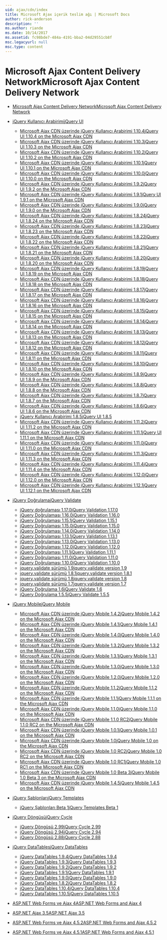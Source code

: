 ```yaml
---
uid: ajax/cdn/index
title: Microsoft Ajax içerik teslim ağı | Microsoft Docs
author: rick-anderson
description: ''
ms.author: riande
ms.date: 10/14/2017
ms.assetid: fc98bde7-484a-4191-bba2-04d29551cb8f
msc.legacyurl: null
msc.type: content
---
```

<a name="microsoft-ajax-content-delivery-network"></a><span data-ttu-id="f12ab-102">Microsoft Ajax Content Delivery Network</span><span class="sxs-lookup"><span data-stu-id="f12ab-102">Microsoft Ajax Content Delivery Network</span></span>
====================
- [<span data-ttu-id="f12ab-103">Microsoft Ajax Content Delivery Network</span><span class="sxs-lookup"><span data-stu-id="f12ab-103">Microsoft Ajax Content Delivery Network</span></span>](overview.md)
- [<span data-ttu-id="f12ab-104">jQuery Kullanıcı Arabirimi</span><span class="sxs-lookup"><span data-stu-id="f12ab-104">jQuery UI</span></span>](jquery-ui/index.md)

    - [<span data-ttu-id="f12ab-105">Microsoft Ajax CDN üzerinde jQuery Kullanıcı Arabirimi 1.10.4</span><span class="sxs-lookup"><span data-stu-id="f12ab-105">jQuery UI 1.10.4 on the Microsoft Ajax CDN</span></span>](jquery-ui/cdnjqueryui1104.md)
    - [<span data-ttu-id="f12ab-106">Microsoft Ajax CDN üzerinde jQuery Kullanıcı Arabirimi 1.10.3</span><span class="sxs-lookup"><span data-stu-id="f12ab-106">jQuery UI 1.10.3 on the Microsoft Ajax CDN</span></span>](jquery-ui/cdnjqueryui1103.md)
    - [<span data-ttu-id="f12ab-107">Microsoft Ajax CDN üzerinde jQuery Kullanıcı Arabirimi 1.10.2</span><span class="sxs-lookup"><span data-stu-id="f12ab-107">jQuery UI 1.10.2 on the Microsoft Ajax CDN</span></span>](jquery-ui/cdnjqueryui1102.md)
    - [<span data-ttu-id="f12ab-108">Microsoft Ajax CDN üzerinde jQuery Kullanıcı Arabirimi 1.10.1</span><span class="sxs-lookup"><span data-stu-id="f12ab-108">jQuery UI 1.10.1 on the Microsoft Ajax CDN</span></span>](jquery-ui/cdnjqueryui1101.md)
    - [<span data-ttu-id="f12ab-109">Microsoft Ajax CDN üzerinde jQuery Kullanıcı Arabirimi 1.10.0</span><span class="sxs-lookup"><span data-stu-id="f12ab-109">jQuery UI 1.10.0 on the Microsoft Ajax CDN</span></span>](jquery-ui/cdnjqueryui1100.md)
    - [<span data-ttu-id="f12ab-110">Microsoft Ajax CDN üzerinde jQuery Kullanıcı Arabirimi 1.9.2</span><span class="sxs-lookup"><span data-stu-id="f12ab-110">jQuery UI 1.9.2 on the Microsoft Ajax CDN</span></span>](jquery-ui/cdnjqueryui192.md)
    - [<span data-ttu-id="f12ab-111">Microsoft Ajax CDN üzerinde jQuery Kullanıcı Arabirimi 1.9.1</span><span class="sxs-lookup"><span data-stu-id="f12ab-111">jQuery UI 1.9.1 on the Microsoft Ajax CDN</span></span>](jquery-ui/cdnjqueryui191.md)
    - [<span data-ttu-id="f12ab-112">Microsoft Ajax CDN üzerinde jQuery Kullanıcı Arabirimi 1.9.0</span><span class="sxs-lookup"><span data-stu-id="f12ab-112">jQuery UI 1.9.0 on the Microsoft Ajax CDN</span></span>](jquery-ui/cdnjqueryui190.md)
    - [<span data-ttu-id="f12ab-113">Microsoft Ajax CDN üzerinde jQuery Kullanıcı Arabirimi 1.8.24</span><span class="sxs-lookup"><span data-stu-id="f12ab-113">jQuery UI 1.8.24 on the Microsoft Ajax CDN</span></span>](jquery-ui/cdnjqueryui1824.md)
    - [<span data-ttu-id="f12ab-114">Microsoft Ajax CDN üzerinde jQuery Kullanıcı Arabirimi 1.8.23</span><span class="sxs-lookup"><span data-stu-id="f12ab-114">jQuery UI 1.8.23 on the Microsoft Ajax CDN</span></span>](jquery-ui/cdnjqueryui1823.md)
    - [<span data-ttu-id="f12ab-115">Microsoft Ajax CDN üzerinde jQuery Kullanıcı Arabirimi 1.8.22</span><span class="sxs-lookup"><span data-stu-id="f12ab-115">jQuery UI 1.8.22 on the Microsoft Ajax CDN</span></span>](jquery-ui/cdnjqueryui1822.md)
    - [<span data-ttu-id="f12ab-116">Microsoft Ajax CDN üzerinde jQuery Kullanıcı Arabirimi 1.8.21</span><span class="sxs-lookup"><span data-stu-id="f12ab-116">jQuery UI 1.8.21 on the Microsoft Ajax CDN</span></span>](jquery-ui/cdnjqueryui1821.md)
    - [<span data-ttu-id="f12ab-117">Microsoft Ajax CDN üzerinde jQuery Kullanıcı Arabirimi 1.8.20</span><span class="sxs-lookup"><span data-stu-id="f12ab-117">jQuery UI 1.8.20 on the Microsoft Ajax CDN</span></span>](jquery-ui/cdnjqueryui1820.md)
    - [<span data-ttu-id="f12ab-118">Microsoft Ajax CDN üzerinde jQuery Kullanıcı Arabirimi 1.8.19</span><span class="sxs-lookup"><span data-stu-id="f12ab-118">jQuery UI 1.8.19 on the Microsoft Ajax CDN</span></span>](jquery-ui/cdnjqueryui1819.md)
    - [<span data-ttu-id="f12ab-119">Microsoft Ajax CDN üzerinde jQuery Kullanıcı Arabirimi 1.8.18</span><span class="sxs-lookup"><span data-stu-id="f12ab-119">jQuery UI 1.8.18 on the Microsoft Ajax CDN</span></span>](jquery-ui/cdnjqueryui1818.md)
    - [<span data-ttu-id="f12ab-120">Microsoft Ajax CDN üzerinde jQuery Kullanıcı Arabirimi 1.8.17</span><span class="sxs-lookup"><span data-stu-id="f12ab-120">jQuery UI 1.8.17 on the Microsoft Ajax CDN</span></span>](jquery-ui/cdnjqueryui1817.md)
    - [<span data-ttu-id="f12ab-121">Microsoft Ajax CDN üzerinde jQuery Kullanıcı Arabirimi 1.8.16</span><span class="sxs-lookup"><span data-stu-id="f12ab-121">jQuery UI 1.8.16 on the Microsoft Ajax CDN</span></span>](jquery-ui/cdnjqueryui1816.md)
    - [<span data-ttu-id="f12ab-122">Microsoft Ajax CDN üzerinde jQuery Kullanıcı Arabirimi 1.8.15</span><span class="sxs-lookup"><span data-stu-id="f12ab-122">jQuery UI 1.8.15 on the Microsoft Ajax CDN</span></span>](jquery-ui/cdnjqueryui1815.md)
    - [<span data-ttu-id="f12ab-123">Microsoft Ajax CDN üzerinde jQuery Kullanıcı Arabirimi 1.8.14</span><span class="sxs-lookup"><span data-stu-id="f12ab-123">jQuery UI 1.8.14 on the Microsoft Ajax CDN</span></span>](jquery-ui/cdnjqueryui1814.md)
    - [<span data-ttu-id="f12ab-124">Microsoft Ajax CDN üzerinde jQuery Kullanıcı Arabirimi 1.8.13</span><span class="sxs-lookup"><span data-stu-id="f12ab-124">jQuery UI 1.8.13 on the Microsoft Ajax CDN</span></span>](jquery-ui/cdnjqueryui1813.md)
    - [<span data-ttu-id="f12ab-125">Microsoft Ajax CDN üzerinde jQuery Kullanıcı Arabirimi 1.8.12</span><span class="sxs-lookup"><span data-stu-id="f12ab-125">jQuery UI 1.8.12 on the Microsoft Ajax CDN</span></span>](jquery-ui/cdnjqueryui1812.md)
    - [<span data-ttu-id="f12ab-126">Microsoft Ajax CDN üzerinde jQuery Kullanıcı Arabirimi 1.8.11</span><span class="sxs-lookup"><span data-stu-id="f12ab-126">jQuery UI 1.8.11 on the Microsoft Ajax CDN</span></span>](jquery-ui/cdnjqueryui1811.md)
    - [<span data-ttu-id="f12ab-127">Microsoft Ajax CDN üzerinde jQuery Kullanıcı Arabirimi 1.8.10</span><span class="sxs-lookup"><span data-stu-id="f12ab-127">jQuery UI 1.8.10 on the Microsoft Ajax CDN</span></span>](jquery-ui/cdnjqueryui1910.md)
    - [<span data-ttu-id="f12ab-128">Microsoft Ajax CDN üzerinde jQuery Kullanıcı Arabirimi 1.8.9</span><span class="sxs-lookup"><span data-stu-id="f12ab-128">jQuery UI 1.8.9 on the Microsoft Ajax CDN</span></span>](jquery-ui/cdnjqueryui189.md)
    - [<span data-ttu-id="f12ab-129">Microsoft Ajax CDN üzerinde jQuery Kullanıcı Arabirimi 1.8.8</span><span class="sxs-lookup"><span data-stu-id="f12ab-129">jQuery UI 1.8.8 on the Microsoft Ajax CDN</span></span>](jquery-ui/cdnjqueryui188.md)
    - [<span data-ttu-id="f12ab-130">Microsoft Ajax CDN üzerinde jQuery Kullanıcı Arabirimi 1.8.7</span><span class="sxs-lookup"><span data-stu-id="f12ab-130">jQuery UI 1.8.7 on the Microsoft Ajax CDN</span></span>](jquery-ui/cdnjqueryui187.md)
    - [<span data-ttu-id="f12ab-131">Microsoft Ajax CDN üzerinde jQuery Kullanıcı Arabirimi 1.8.6</span><span class="sxs-lookup"><span data-stu-id="f12ab-131">jQuery UI 1.8.6 on the Microsoft Ajax CDN</span></span>](jquery-ui/cdnjqueryui186.md)
    - [<span data-ttu-id="f12ab-132">jQuery Kullanıcı Arabirimi 1.8.5</span><span class="sxs-lookup"><span data-stu-id="f12ab-132">jQuery UI 1.8.5</span></span>](jquery-ui/cdnjqueryui185.md)
    - [<span data-ttu-id="f12ab-133">Microsoft Ajax CDN üzerinde jQuery Kullanıcı Arabirimi 1.11.2</span><span class="sxs-lookup"><span data-stu-id="f12ab-133">jQuery UI 1.11.2 on the Microsoft Ajax CDN</span></span>](jquery-ui/cdnjqueryui1112.md)
    - [<span data-ttu-id="f12ab-134">Microsoft Ajax CDN üzerinde jQuery Kullanıcı Arabirimi 1.11.1</span><span class="sxs-lookup"><span data-stu-id="f12ab-134">jQuery UI 1.11.1 on the Microsoft Ajax CDN</span></span>](jquery-ui/cdnjqueryui1111.md)
    - [<span data-ttu-id="f12ab-135">Microsoft Ajax CDN üzerinde jQuery Kullanıcı Arabirimi 1.11.0</span><span class="sxs-lookup"><span data-stu-id="f12ab-135">jQuery UI 1.11.0 on the Microsoft Ajax CDN</span></span>](jquery-ui/cdnjqueryui1110.md)
    - [<span data-ttu-id="f12ab-136">Microsoft Ajax CDN üzerinde jQuery Kullanıcı Arabirimi 1.11.3</span><span class="sxs-lookup"><span data-stu-id="f12ab-136">jQuery UI 1.11.3 on the Microsoft Ajax CDN</span></span>](jquery-ui/cdnjqueryui1113.md)
    - [<span data-ttu-id="f12ab-137">Microsoft Ajax CDN üzerinde jQuery Kullanıcı Arabirimi 1.11.4</span><span class="sxs-lookup"><span data-stu-id="f12ab-137">jQuery UI 1.11.4 on the Microsoft Ajax CDN</span></span>](jquery-ui/cdnjqueryui1114.md)
    - [<span data-ttu-id="f12ab-138">Microsoft Ajax CDN üzerinde jQuery Kullanıcı Arabirimi 1.12.0</span><span class="sxs-lookup"><span data-stu-id="f12ab-138">jQuery UI 1.12.0 on the Microsoft Ajax CDN</span></span>](jquery-ui/cdnjqueryui1120.md)
    - [<span data-ttu-id="f12ab-139">Microsoft Ajax CDN üzerinde jQuery Kullanıcı Arabirimi 1.12.1</span><span class="sxs-lookup"><span data-stu-id="f12ab-139">jQuery UI 1.12.1 on the Microsoft Ajax CDN</span></span>](jquery-ui/cdnjqueryui1121.md)
- [<span data-ttu-id="f12ab-140">jQuery Doğrulama</span><span class="sxs-lookup"><span data-stu-id="f12ab-140">jQuery Validate</span></span>](jquery-validate/index.md)

    - [<span data-ttu-id="f12ab-141">jQuery doğrulaması 1.17.0</span><span class="sxs-lookup"><span data-stu-id="f12ab-141">jQuery Validation 1.17.0</span></span>](jquery-validate/cdnjqueryvalidate1170.md)
    - [<span data-ttu-id="f12ab-142">jQuery Doğrulaması 1.16.0</span><span class="sxs-lookup"><span data-stu-id="f12ab-142">jQuery Validation 1.16.0</span></span>](jquery-validate/cdnjqueryvalidate1160.md)
    - [<span data-ttu-id="f12ab-143">jQuery Doğrulaması 1.15.1</span><span class="sxs-lookup"><span data-stu-id="f12ab-143">jQuery Validation 1.15.1</span></span>](jquery-validate/cdnjqueryvalidate1151.md)
    - [<span data-ttu-id="f12ab-144">jQuery Doğrulaması 1.15.0</span><span class="sxs-lookup"><span data-stu-id="f12ab-144">jQuery Validation 1.15.0</span></span>](jquery-validate/cdnjqueryvalidate1150.md)
    - [<span data-ttu-id="f12ab-145">jQuery Doğrulaması 1.14.0</span><span class="sxs-lookup"><span data-stu-id="f12ab-145">jQuery Validation 1.14.0</span></span>](jquery-validate/cdnjqueryvalidate1140.md)
    - [<span data-ttu-id="f12ab-146">jQuery Doğrulaması 1.13.1</span><span class="sxs-lookup"><span data-stu-id="f12ab-146">jQuery Validation 1.13.1</span></span>](jquery-validate/cdnjqueryvalidate1131.md)
    - [<span data-ttu-id="f12ab-147">jQuery Doğrulaması 1.13.0</span><span class="sxs-lookup"><span data-stu-id="f12ab-147">jQuery Validation 1.13.0</span></span>](jquery-validate/cdnjqueryvalidate1130.md)
    - [<span data-ttu-id="f12ab-148">jQuery Doğrulaması 1.12.0</span><span class="sxs-lookup"><span data-stu-id="f12ab-148">jQuery Validation 1.12.0</span></span>](jquery-validate/cdnjqueryvalidate1120.md)
    - [<span data-ttu-id="f12ab-149">jQuery Doğrulaması 1.11.1</span><span class="sxs-lookup"><span data-stu-id="f12ab-149">jQuery Validation 1.11.1</span></span>](jquery-validate/cdnjqueryvalidate1111.md)
    - [<span data-ttu-id="f12ab-150">jQuery Doğrulaması 1.11.0</span><span class="sxs-lookup"><span data-stu-id="f12ab-150">jQuery Validation 1.11.0</span></span>](jquery-validate/cdnjqueryvalidate111.md)
    - [<span data-ttu-id="f12ab-151">jQuery Doğrulaması 1.10.0</span><span class="sxs-lookup"><span data-stu-id="f12ab-151">jQuery Validation 1.10.0</span></span>](jquery-validate/cdnjqueryvalidate110.md)
    - [<span data-ttu-id="f12ab-152">jquery.validate sürümü 1.9</span><span class="sxs-lookup"><span data-stu-id="f12ab-152">jquery.validate version 1.9</span></span>](jquery-validate/cdnjqueryvalidate19.md)
    - [<span data-ttu-id="f12ab-153">jquery.validate sürümü 1.8.1</span><span class="sxs-lookup"><span data-stu-id="f12ab-153">jquery.validate version 1.8.1</span></span>](jquery-validate/cdnjqueryvalidate181.md)
    - [<span data-ttu-id="f12ab-154">jquery.validate sürümü 1.8</span><span class="sxs-lookup"><span data-stu-id="f12ab-154">jquery.validate version 1.8</span></span>](jquery-validate/cdnjqueryvalidate18.md)
    - [<span data-ttu-id="f12ab-155">jquery.validate sürümü 1.7</span><span class="sxs-lookup"><span data-stu-id="f12ab-155">jquery.validate version 1.7</span></span>](jquery-validate/cdnjqueryvalidate17.md)
    - [<span data-ttu-id="f12ab-156">jQuery Doğrulama 1.6</span><span class="sxs-lookup"><span data-stu-id="f12ab-156">jQuery Validate 1.6</span></span>](jquery-validate/cdnjqueryvalidate16.md)
    - [<span data-ttu-id="f12ab-157">jQuery Doğrulama 1.5.5</span><span class="sxs-lookup"><span data-stu-id="f12ab-157">jQuery Validate 1.5.5</span></span>](jquery-validate/cdnjqueryvalidate155.md)
- [<span data-ttu-id="f12ab-158">jQuery Mobile</span><span class="sxs-lookup"><span data-stu-id="f12ab-158">jQuery Mobile</span></span>](jquery-mobile/index.md)

    - [<span data-ttu-id="f12ab-159">Microsoft Ajax CDN üzerinde jQuery Mobile 1.4.2</span><span class="sxs-lookup"><span data-stu-id="f12ab-159">jQuery Mobile 1.4.2 on the Microsoft Ajax CDN</span></span>](jquery-mobile/cdnjquerymobile142.md)
    - [<span data-ttu-id="f12ab-160">Microsoft Ajax CDN üzerinde jQuery Mobile 1.4.1</span><span class="sxs-lookup"><span data-stu-id="f12ab-160">jQuery Mobile 1.4.1 on the Microsoft Ajax CDN</span></span>](jquery-mobile/cdnjquerymobile141.md)
    - [<span data-ttu-id="f12ab-161">Microsoft Ajax CDN üzerinde jQuery Mobile 1.4.0</span><span class="sxs-lookup"><span data-stu-id="f12ab-161">jQuery Mobile 1.4.0 on the Microsoft Ajax CDN</span></span>](jquery-mobile/cdnjquerymobile140.md)
    - [<span data-ttu-id="f12ab-162">Microsoft Ajax CDN üzerinde jQuery Mobile 1.3.2</span><span class="sxs-lookup"><span data-stu-id="f12ab-162">jQuery Mobile 1.3.2 on the Microsoft Ajax CDN</span></span>](jquery-mobile/cdnjquerymobile132.md)
    - [<span data-ttu-id="f12ab-163">Microsoft Ajax CDN üzerinde jQuery Mobile 1.3.1</span><span class="sxs-lookup"><span data-stu-id="f12ab-163">jQuery Mobile 1.3.1 on the Microsoft Ajax CDN</span></span>](jquery-mobile/cdnjquerymobile131.md)
    - [<span data-ttu-id="f12ab-164">Microsoft Ajax CDN üzerinde jQuery Mobile 1.3.0</span><span class="sxs-lookup"><span data-stu-id="f12ab-164">jQuery Mobile 1.3.0 on the Microsoft Ajax CDN</span></span>](jquery-mobile/cdnjquerymobile130.md)
    - [<span data-ttu-id="f12ab-165">Microsoft Ajax CDN üzerinde jQuery Mobile 1.2.0</span><span class="sxs-lookup"><span data-stu-id="f12ab-165">jQuery Mobile 1.2.0 on the Microsoft Ajax CDN</span></span>](jquery-mobile/cdnjquerymobile120.md)
    - [<span data-ttu-id="f12ab-166">Microsoft Ajax CDN üzerinde jQuery Mobile 1.1.2</span><span class="sxs-lookup"><span data-stu-id="f12ab-166">jQuery Mobile 1.1.2 on the Microsoft Ajax CDN</span></span>](jquery-mobile/cdnjquerymobile112.md)
    - [<span data-ttu-id="f12ab-167">Microsoft Ajax CDN üzerinde jQuery Mobile 1.1.1</span><span class="sxs-lookup"><span data-stu-id="f12ab-167">jQuery Mobile 1.1.1 on the Microsoft Ajax CDN</span></span>](jquery-mobile/cdnjquerymobile111.md)
    - [<span data-ttu-id="f12ab-168">Microsoft Ajax CDN üzerinde jQuery Mobile 1.1.0</span><span class="sxs-lookup"><span data-stu-id="f12ab-168">jQuery Mobile 1.1.0 on the Microsoft Ajax CDN</span></span>](jquery-mobile/cdnjquerymobile110.md)
    - [<span data-ttu-id="f12ab-169">Microsoft Ajax CDN üzerinde jQuery Mobile 1.1.0 RC2</span><span class="sxs-lookup"><span data-stu-id="f12ab-169">jQuery Mobile 1.1.0 RC2 on the Microsoft Ajax CDN</span></span>](jquery-mobile/cdnjquerymobile110rc2.md)
    - [<span data-ttu-id="f12ab-170">Microsoft Ajax CDN üzerinde jQuery Mobile 1.0.1</span><span class="sxs-lookup"><span data-stu-id="f12ab-170">jQuery Mobile 1.0.1 on the Microsoft Ajax CDN</span></span>](jquery-mobile/cdnjquerymobile101.md)
    - [<span data-ttu-id="f12ab-171">Microsoft Ajax CDN üzerinde jQuery Mobile 1.0</span><span class="sxs-lookup"><span data-stu-id="f12ab-171">jQuery Mobile 1.0 on the Microsoft Ajax CDN</span></span>](jquery-mobile/cdnjquerymobile10.md)
    - [<span data-ttu-id="f12ab-172">Microsoft Ajax CDN üzerinde jQuery Mobile 1.0 RC2</span><span class="sxs-lookup"><span data-stu-id="f12ab-172">jQuery Mobile 1.0 RC2 on the Microsoft Ajax CDN</span></span>](jquery-mobile/cdnjquerymobile10rc2.md)
    - [<span data-ttu-id="f12ab-173">Microsoft Ajax CDN üzerinde jQuery Mobile 1.0 RC1</span><span class="sxs-lookup"><span data-stu-id="f12ab-173">jQuery Mobile 1.0 RC1 on the Microsoft Ajax CDN</span></span>](jquery-mobile/cdnjquerymobile10rc1.md)
    - [<span data-ttu-id="f12ab-174">Microsoft Ajax CDN üzerinde jQuery Mobile 1.0 Beta 3</span><span class="sxs-lookup"><span data-stu-id="f12ab-174">jQuery Mobile 1.0 Beta 3 on the Microsoft Ajax CDN</span></span>](jquery-mobile/cdnjquerymobile10b3.md)
    - [<span data-ttu-id="f12ab-175">Microsoft Ajax CDN üzerinde jQuery Mobile 1.4.5</span><span class="sxs-lookup"><span data-stu-id="f12ab-175">jQuery Mobile 1.4.5 on the Microsoft Ajax CDN</span></span>](jquery-mobile/cdnjquerymobile145.md)
- [<span data-ttu-id="f12ab-176">jQuery Şablonları</span><span class="sxs-lookup"><span data-stu-id="f12ab-176">jQuery Templates</span></span>](jquery-templates/index.md)

    - [<span data-ttu-id="f12ab-177">jQuery Şablonları Beta 1</span><span class="sxs-lookup"><span data-stu-id="f12ab-177">jQuery Templates Beta 1</span></span>](jquery-templates/cdnjquerytemplatesbeta1.md)
- [<span data-ttu-id="f12ab-178">jQuery Döngüsü</span><span class="sxs-lookup"><span data-stu-id="f12ab-178">jQuery Cycle</span></span>](jquery-cycle/index.md)

    - [<span data-ttu-id="f12ab-179">jQuery Döngüsü 2.99</span><span class="sxs-lookup"><span data-stu-id="f12ab-179">jQuery Cycle 2.99</span></span>](jquery-cycle/cdnjquerycycle299.md)
    - [<span data-ttu-id="f12ab-180">jQuery Döngüsü 2.94</span><span class="sxs-lookup"><span data-stu-id="f12ab-180">jQuery Cycle 2.94</span></span>](jquery-cycle/cdnjquerycycle294.md)
    - [<span data-ttu-id="f12ab-181">jQuery Döngüsü 2.88</span><span class="sxs-lookup"><span data-stu-id="f12ab-181">jQuery Cycle 2.88</span></span>](jquery-cycle/cdnjquerycycle288.md)
- [<span data-ttu-id="f12ab-182">jQuery DataTables</span><span class="sxs-lookup"><span data-stu-id="f12ab-182">jQuery DataTables</span></span>](jquery-datatables/index.md)

    - [<span data-ttu-id="f12ab-183">jQuery DataTables 1.9.4</span><span class="sxs-lookup"><span data-stu-id="f12ab-183">jQuery DataTables 1.9.4</span></span>](jquery-datatables/cdnjquerydatatables194.md)
    - [<span data-ttu-id="f12ab-184">jQuery DataTables 1.9.3</span><span class="sxs-lookup"><span data-stu-id="f12ab-184">jQuery DataTables 1.9.3</span></span>](jquery-datatables/cdnjquerydatatables193.md)
    - [<span data-ttu-id="f12ab-185">jQuery DataTables 1.9.2</span><span class="sxs-lookup"><span data-stu-id="f12ab-185">jQuery DataTables 1.9.2</span></span>](jquery-datatables/cdnjquerydatatables192.md)
    - [<span data-ttu-id="f12ab-186">jQuery DataTables 1.9.1</span><span class="sxs-lookup"><span data-stu-id="f12ab-186">jQuery DataTables 1.9.1</span></span>](jquery-datatables/cdnjquerydatatables191.md)
    - [<span data-ttu-id="f12ab-187">jQuery DataTables 1.9.0</span><span class="sxs-lookup"><span data-stu-id="f12ab-187">jQuery DataTables 1.9.0</span></span>](jquery-datatables/cdnjquerydatatables190.md)
    - [<span data-ttu-id="f12ab-188">jQuery DataTables 1.8.2</span><span class="sxs-lookup"><span data-stu-id="f12ab-188">jQuery DataTables 1.8.2</span></span>](jquery-datatables/cdnjquerydatatables182.md)
    - [<span data-ttu-id="f12ab-189">jQuery DataTables 1.10.4</span><span class="sxs-lookup"><span data-stu-id="f12ab-189">jQuery DataTables 1.10.4</span></span>](jquery-datatables/cdnjquerydatatables104.md)
    - [<span data-ttu-id="f12ab-190">jQuery DataTables 1.10.5</span><span class="sxs-lookup"><span data-stu-id="f12ab-190">jQuery DataTables 1.10.5</span></span>](jquery-datatables/cdnjquerydatatables105.md)
- [<span data-ttu-id="f12ab-191">ASP.NET Web Forms ve Ajax 4</span><span class="sxs-lookup"><span data-stu-id="f12ab-191">ASP.NET Web Forms and Ajax 4</span></span>](cdnajax4.md)
- [<span data-ttu-id="f12ab-192">ASP.NET Ajax 3.5</span><span class="sxs-lookup"><span data-stu-id="f12ab-192">ASP.NET Ajax 3.5</span></span>](cdnajax35.md)
- [<span data-ttu-id="f12ab-193">ASP.NET Web Forms ve Ajax 4.5.2</span><span class="sxs-lookup"><span data-stu-id="f12ab-193">ASP.NET Web Forms and Ajax 4.5.2</span></span>](cdnajax452.md)
- [<span data-ttu-id="f12ab-194">ASP.NET Web Forms ve Ajax 4.5.1</span><span class="sxs-lookup"><span data-stu-id="f12ab-194">ASP.NET Web Forms and Ajax 4.5.1</span></span>](cdnajax451.md)

